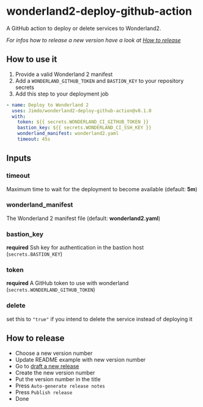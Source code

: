 # wonderland2-deploy-github-action

A GitHub action to deploy or delete services to Wonderland2.

*For infos how to release a new version have a look at [How to
release][htr]*

[htr]: #how-to-release

## How to use it

1. Provide a valid Wonderland 2 manifest
2. Add a `WONDERLAND_GITHUB_TOKEN` and `BASTION_KEY` to your repository secrets
3. Add this step to your deployment job

```yaml
- name: Deploy to Wonderland 2
  uses: Jimdo/wonderland2-deploy-github-action@v0.1.0
  with:
    token: ${{ secrets.WONDERLAND_CI_GITHUB_TOKEN }}
    bastion_key: ${{ secrets.WONDERLAND_CI_SSH_KEY }}
    wonderland_manifest: wonderland2.yaml
    timeout: 45s
```

## Inputs

### timeout

Maximum time to wait for the deployment to become available (default: **5m**)

### wonderland_manifest

The Wonderland 2 manifest file (default: **wonderland2.yaml**)

### bastion_key

**required** Ssh key for authentication in the bastion host (`secrets.BASTION_KEY`)

### token

**required** A GitHub token to use with wonderland (`secrets.WONDERLAND_GITHUB_TOKEN`)

### delete

set this to `"true"` if you intend to delete the service instead of deploying it 

## How to release

- Choose a new version number
- Update README example with new version number
- Go to [draft a new release][dnr]
- Create the new version number
- Put the version number in the title
- Press `Auto-generate release notes`
- Press `Publish release`
- Done

[dnr]: https://github.com/Jimdo/wonderland2-deploy-github-action/releases/new
